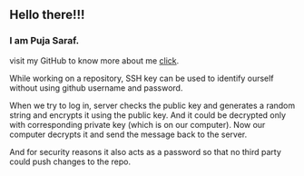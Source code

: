 ## Hello there!!!
### I am Puja Saraf.
visit my GitHub to know more about me <a href = "https://github.com/Puja-Saraf">click</a>.

While working on a repository, SSH key can be used to identify ourself without using github username and password.

When we try to log in, server checks the public key and generates a random string and encrypts it using the public key.
And it could be decrypted only with corresponding private key (which is on our computer). Now our computer decrypts it and send the message back to the server.

And for security reasons it also acts as a password so that no third party could push changes to the repo.
